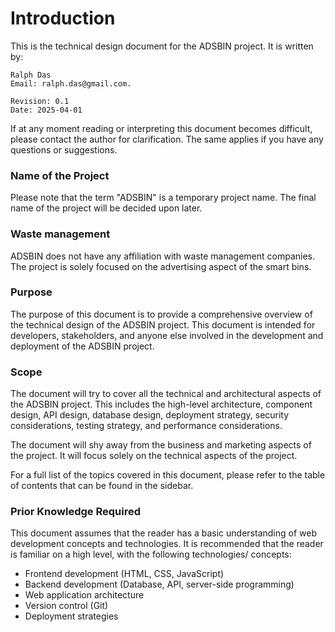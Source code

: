 # Introduction

This is the technical design document for the ADSBIN project. It is written by:

```plaintext
Ralph Das
Email: ralph.das@gmail.com.

Revision: 0.1
Date: 2025-04-01
```

If at any moment reading or interpreting this document becomes difficult, please contact the author for clarification. The same applies if you have any questions or suggestions.

### Name of the Project
Please note that the term "ADSBIN" is a temporary project name. The final name of the project will be decided upon later.

### Waste management
ADSBIN does not have any affiliation with waste management companies. The project is solely focused on the advertising aspect of the smart bins.

### Purpose
The purpose of this document is to provide a comprehensive overview of the technical design of the ADSBIN project. This document is intended for developers, stakeholders, and anyone else involved in the development and deployment of the ADSBIN project.

### Scope
The document will try to cover all the technical and architectural aspects of the ADSBIN project. This includes the high-level architecture, component design, API design, database design, deployment strategy, security considerations, testing strategy, and performance considerations.

The document will shy away from the business and marketing aspects of the project. It will focus solely on the technical aspects of the project.

For a full list of the topics covered in this document, please refer to the table of contents that can be found in the sidebar.

### Prior Knowledge Required
This document assumes that the reader has a basic understanding of web development concepts and technologies. It is recommended that the reader is familiar on a high level, with the following technologies/ concepts:

- Frontend development (HTML, CSS, JavaScript)
- Backend development (Database, API, server-side programming)
- Web application architecture
- Version control (Git)
- Deployment strategies
